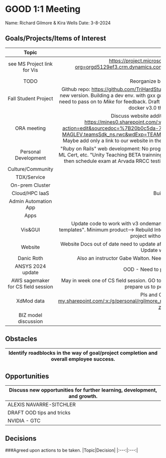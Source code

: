 # GOOD 1:1 Meeting 
Name: Richard Gilmore & Kira Wells
Date: 3-8-2024
## Goals/Projects/Items of Interest 
|Topic|Update|
|:---:|:---:|
|see MS Project link for Vis |https://project.microsoft.com/mines0.onmicrosoft.com/en-us?org=orgd5129ef3.crm.dynamics.com/#/taskgrid?projectId=f927826a-874c-47a3-805c-499f57ff24a3
|TODO| Reorganize below to match above GRID view
|Fall Student Project | Github repo: https://github.com/TriHardStudios/F23_CSM_Gilmore. Need to integrate CS OOD Apps into new version. Building a dev env. with gxx gcc ruby python. Docuemented python env. that was used, and need to pass on to *Mike* for feedback. Draft Budget Request with Abstacted. Going to need to build a OOD docker v3.0 that works in this student project.
| ORA meeting | Discuss website additions. Docuements and FAQ. Rate sheet. https://mines0.sharepoint.com/:w:/r/sites/GRP-ITS-CIARC/_layouts/15/Doc2.aspx?action=edit&sourcedoc=%7B20b0c5da-729e-48fc-8973-459738c6349c%7D&wdOrigin=TEAMS-MAGLEV.teamsSdk_ns.rwc&wdExp=TEAMS-TREATMENT&wdhostclicktime=1705008682744&web=1 Maybe add only a link to our website in the docs page so we maintain control over content and pricing.
|Personal Development|"Ruby on Rails" web development: No progress. Agile videos & Computer Prof: No progress, Cert. Cloud, ML Cert, etc. "Unity Teaching BETA trainning:" Voucher recieved. Need to find the materials to review, and then schedule exam at Arvada RRCC testing center. Signed up for CU Boulder training on SageMaker. 
|Culture/Community|
|TDX/Service| 
|On-prem Cluster| 
|Cloud/HPC IaaS| Build AWS DVI for Ansys
|Admin Automation App|
|Apps|
|Vis&GUI| Update code to work with v3 ondemand-dev. Look into v3.1 "my projects" which replaces "my templates". Minimum product--> Rebuild Interactive apps code to work. Can't build testing env for student project without libgcc, etc in a Ruby 3.0 env.
|Website| Website Docs out of date need to update after workshop. See above. Also update SciVis offering. ~~~~~ Update wording on Matlab offering.
|Danic Roth | Also an instructor Gabe Walton. Need to build CloudCompare for students project support.
|ANSYS 2024 update| OOD - Need to pull changes to servers. Pre-CAB?
| AWS sagemaker for CS field session | May in week one of CS field session. GO to CU boulder RMACC session and have AWS teach us once to prepare us to personal teach in to CS. Who pays? 
|XdMod data| PIs and CPU hours: https://mines0-my.sharepoint.com/:x:/g/personal/rgilmore_mines_edu/EevlGtrbCQVFqC99gjCqdeUBaVQtXAqy8KRUKJs-zLm2lQ?e=79WcaG
|BIZ model discussion|
## Obstacles
|Identify roadblocks in the way of goal/project completion and overall employee success.|
|---|

## Opportunities 
|Discuss new opportunities for further learning, development, and growth.|
|---|
|ALEXIS NAVARRE-SITCHLER | Jupyter - vis for class. Meeting May 7. https://geology.mines.edu/project/navarre-sitchler-alexis/
| DRAFT OOD tips and tricks | video, or... Focus on graduate student right after graduation. Simple video, static presentation, static website. Talk to Amanda after APRIL 1st.
|NVIDIA - GTC |
## Decisions
###Agreed upon actions to be taken.
|Topic|Decision|
|:---:|:---:|